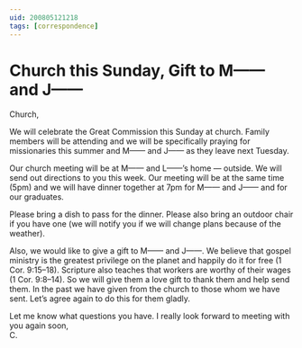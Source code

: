 ```yaml
---
uid: 200805121218
tags: [correspondence]
---
```

  
# Church this Sunday, Gift to M—— and J——

Church,

We will celebrate the Great Commission this Sunday at church. Family members will be attending and we will be specifically praying for missionaries this summer and M—— and J—— as they leave next Tuesday.

Our church meeting will be at M—— and L——’s home — outside. We will send out directions to you this week. Our meeting will be at the same time (5pm) and we will have dinner together at 7pm for M—— and J—— and for our graduates.

Please bring a dish to pass for the dinner. Please also bring an outdoor chair if you have one (we will notify you if we will change plans because of the weather).

Also, we would like to give a gift to M—— and J——. We believe that gospel ministry is the greatest privilege on the planet and happily do it for free (1 Cor. 9:15–18). Scripture also teaches that workers are worthy of their wages (1 Cor. 9:8–14). So we will give them a love gift to thank them and help send them. In the past we have given from the church to those whom we have sent. Let’s agree again to do this for them gladly.

Let me know what questions you have. I really look forward to meeting with you again soon,  
C.
